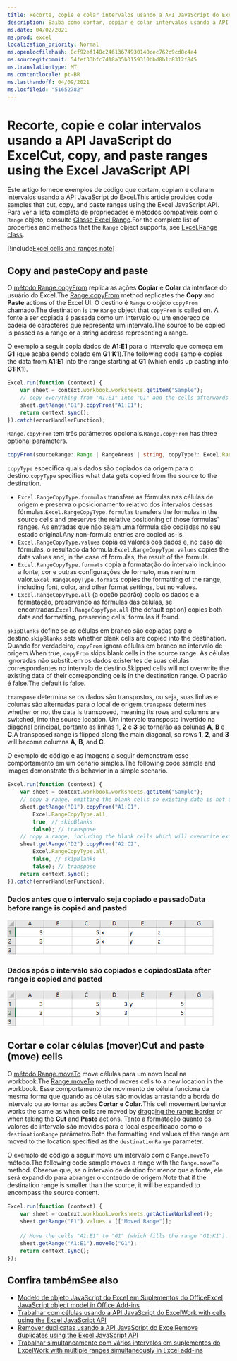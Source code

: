 ```yaml
---
title: Recorte, copie e colar intervalos usando a API JavaScript do Excel
description: Saiba como cortar, copiar e colar intervalos usando a API JavaScript do Excel.
ms.date: 04/02/2021
ms.prod: excel
localization_priority: Normal
ms.openlocfilehash: 8cf92ef148c24613674930140cec762c9cd8c4a4
ms.sourcegitcommit: 54fef33bfc7d18a35b3159310bbd8b1c8312f845
ms.translationtype: MT
ms.contentlocale: pt-BR
ms.lasthandoff: 04/09/2021
ms.locfileid: "51652782"
---
```

# <a name="cut-copy-and-paste-ranges-using-the-excel-javascript-api"></a><span data-ttu-id="b53df-103">Recorte, copie e colar intervalos usando a API JavaScript do Excel</span><span class="sxs-lookup"><span data-stu-id="b53df-103">Cut, copy, and paste ranges using the Excel JavaScript API</span></span>

<span data-ttu-id="b53df-104">Este artigo fornece exemplos de código que cortam, copiam e colaram intervalos usando a API JavaScript do Excel.</span><span class="sxs-lookup"><span data-stu-id="b53df-104">This article provides code samples that cut, copy, and paste ranges using the Excel JavaScript API.</span></span> <span data-ttu-id="b53df-105">Para ver a lista completa de propriedades e métodos compatíveis com o `Range` objeto, consulte [Classe Excel.Range](/javascript/api/excel/excel.range).</span><span class="sxs-lookup"><span data-stu-id="b53df-105">For the complete list of properties and methods that the `Range` object supports, see [Excel.Range class](/javascript/api/excel/excel.range).</span></span>

[!include[Excel cells and ranges note](../includes/note-excel-cells-and-ranges.md)]

## <a name="copy-and-paste"></a><span data-ttu-id="b53df-106">Copy and paste</span><span class="sxs-lookup"><span data-stu-id="b53df-106">Copy and paste</span></span>

<span data-ttu-id="b53df-107">O [método Range.copyFrom](/javascript/api/excel/excel.range#copyfrom-sourcerange--copytype--skipblanks--transpose-) replica as ações **Copiar** e **Colar** da interface do usuário do Excel.</span><span class="sxs-lookup"><span data-stu-id="b53df-107">The [Range.copyFrom](/javascript/api/excel/excel.range#copyfrom-sourcerange--copytype--skipblanks--transpose-) method replicates the **Copy** and **Paste** actions of the Excel UI.</span></span> <span data-ttu-id="b53df-108">O destino é `Range` o objeto `copyFrom` chamado.</span><span class="sxs-lookup"><span data-stu-id="b53df-108">The destination is the `Range` object that `copyFrom` is called on.</span></span> <span data-ttu-id="b53df-109">A fonte a ser copiada é passada como um intervalo ou um endereço de cadeia de caracteres que representa um intervalo.</span><span class="sxs-lookup"><span data-stu-id="b53df-109">The source to be copied is passed as a range or a string address representing a range.</span></span>

<span data-ttu-id="b53df-110">O exemplo a seguir copia dados de **A1:E1** para o intervalo que começa em **G1** (que acaba sendo colado em **G1:K1**).</span><span class="sxs-lookup"><span data-stu-id="b53df-110">The following code sample copies the data from **A1:E1** into the range starting at **G1** (which ends up pasting into **G1:K1**).</span></span>

```js
Excel.run(function (context) {
    var sheet = context.workbook.worksheets.getItem("Sample");
    // copy everything from "A1:E1" into "G1" and the cells afterwards ("G1:K1")
    sheet.getRange("G1").copyFrom("A1:E1");
    return context.sync();
}).catch(errorHandlerFunction);
```

<span data-ttu-id="b53df-111">`Range.copyFrom` tem três parâmetros opcionais.</span><span class="sxs-lookup"><span data-stu-id="b53df-111">`Range.copyFrom` has three optional parameters.</span></span>

```TypeScript
copyFrom(sourceRange: Range | RangeAreas | string, copyType?: Excel.RangeCopyType, skipBlanks?: boolean, transpose?: boolean): void;
```

<span data-ttu-id="b53df-112">`copyType` especifica quais dados são copiados da origem para o destino.</span><span class="sxs-lookup"><span data-stu-id="b53df-112">`copyType` specifies what data gets copied from the source to the destination.</span></span>

- <span data-ttu-id="b53df-113">`Excel.RangeCopyType.formulas` transfere as fórmulas nas células de origem e preserva o posicionamento relativo dos intervalos dessas fórmulas.</span><span class="sxs-lookup"><span data-stu-id="b53df-113">`Excel.RangeCopyType.formulas` transfers the formulas in the source cells and preserves the relative positioning of those formulas' ranges.</span></span> <span data-ttu-id="b53df-114">As entradas que não sejam uma fórmula são copiadas no seu estado original.</span><span class="sxs-lookup"><span data-stu-id="b53df-114">Any non-formula entries are copied as-is.</span></span>
- <span data-ttu-id="b53df-115">`Excel.RangeCopyType.values` copia os valores dos dados e, no caso de fórmulas, o resultado da fórmula.</span><span class="sxs-lookup"><span data-stu-id="b53df-115">`Excel.RangeCopyType.values` copies the data values and, in the case of formulas, the result of the formula.</span></span>
- <span data-ttu-id="b53df-116">`Excel.RangeCopyType.formats` copia a formatação do intervalo incluindo a fonte, cor e outras configurações de formato, mas nenhum valor.</span><span class="sxs-lookup"><span data-stu-id="b53df-116">`Excel.RangeCopyType.formats` copies the formatting of the range, including font, color, and other format settings, but no values.</span></span>
- <span data-ttu-id="b53df-117">`Excel.RangeCopyType.all` (a opção padrão) copia os dados e a formatação, preservando as fórmulas das células, se encontradas.</span><span class="sxs-lookup"><span data-stu-id="b53df-117">`Excel.RangeCopyType.all` (the default option) copies both data and formatting, preserving cells' formulas if found.</span></span>

<span data-ttu-id="b53df-118">`skipBlanks` define se as células em branco são copiadas para o destino.</span><span class="sxs-lookup"><span data-stu-id="b53df-118">`skipBlanks` sets whether blank cells are copied into the destination.</span></span> <span data-ttu-id="b53df-119">Quando for verdadeiro, `copyFrom` ignora células em branco no intervalo de origem.</span><span class="sxs-lookup"><span data-stu-id="b53df-119">When true, `copyFrom` skips blank cells in the source range.</span></span>
<span data-ttu-id="b53df-120">As células ignoradas não substituem os dados existentes de suas células correspondentes no intervalo de destino.</span><span class="sxs-lookup"><span data-stu-id="b53df-120">Skipped cells will not overwrite the existing data of their corresponding cells in the destination range.</span></span> <span data-ttu-id="b53df-121">O padrão é false.</span><span class="sxs-lookup"><span data-stu-id="b53df-121">The default is false.</span></span>

<span data-ttu-id="b53df-122">`transpose` determina se os dados são transpostos, ou seja, suas linhas e colunas são alternadas para o local de origem.</span><span class="sxs-lookup"><span data-stu-id="b53df-122">`transpose` determines whether or not the data is transposed, meaning its rows and columns are switched, into the source location.</span></span>
<span data-ttu-id="b53df-123">Um intervalo transposto invertido na diagonal principal, portanto as linhas **1**, **2** e **3** se tornarão as colunas **A**, **B** e **C**.</span><span class="sxs-lookup"><span data-stu-id="b53df-123">A transposed range is flipped along the main diagonal, so rows **1**, **2**, and **3** will become columns **A**, **B**, and **C**.</span></span>

<span data-ttu-id="b53df-124">O exemplo de código e as imagens a seguir demonstram esse comportamento em um cenário simples.</span><span class="sxs-lookup"><span data-stu-id="b53df-124">The following code sample and images demonstrate this behavior in a simple scenario.</span></span>

```js
Excel.run(function (context) {
    var sheet = context.workbook.worksheets.getItem("Sample");
    // copy a range, omitting the blank cells so existing data is not overwritten in those cells
    sheet.getRange("D1").copyFrom("A1:C1",
        Excel.RangeCopyType.all,
        true, // skipBlanks
        false); // transpose
    // copy a range, including the blank cells which will overwrite existing data in the target cells
    sheet.getRange("D2").copyFrom("A2:C2",
        Excel.RangeCopyType.all,
        false, // skipBlanks
        false); // transpose
    return context.sync();
}).catch(errorHandlerFunction);
```

### <a name="data-before-range-is-copied-and-pasted"></a><span data-ttu-id="b53df-125">Dados antes que o intervalo seja copiado e passado</span><span class="sxs-lookup"><span data-stu-id="b53df-125">Data before range is copied and pasted</span></span>

![Dados no Excel antes que o método de cópia do intervalo tenha sido executado](../images/excel-range-copyfrom-skipblanks-before.png)

### <a name="data-after-range-is-copied-and-pasted"></a><span data-ttu-id="b53df-127">Dados após o intervalo são copiados e copiados</span><span class="sxs-lookup"><span data-stu-id="b53df-127">Data after range is copied and pasted</span></span>

![Dados no Excel após o método de cópia do intervalo ter sido executado](../images/excel-range-copyfrom-skipblanks-after.png)

## <a name="cut-and-paste-move-cells"></a><span data-ttu-id="b53df-129">Cortar e colar células (mover)</span><span class="sxs-lookup"><span data-stu-id="b53df-129">Cut and paste (move) cells</span></span>

<span data-ttu-id="b53df-130">O [método Range.moveTo](/javascript/api/excel/excel.range#moveto-destinationrange-) move células para um novo local na workbook.</span><span class="sxs-lookup"><span data-stu-id="b53df-130">The [Range.moveTo](/javascript/api/excel/excel.range#moveto-destinationrange-) method moves cells to a new location in the workbook.</span></span> <span data-ttu-id="b53df-131">Esse comportamento de movimento de célula funciona [](https://support.office.com/article/Move-or-copy-cells-and-cell-contents-803d65eb-6a3e-4534-8c6f-ff12d1c4139e) da mesma forma que quando as células são movidas arrastando a borda do intervalo ou ao tomar as ações **Cortar** **e Colar.**</span><span class="sxs-lookup"><span data-stu-id="b53df-131">This cell movement behavior works the same as when cells are moved by [dragging the range border](https://support.office.com/article/Move-or-copy-cells-and-cell-contents-803d65eb-6a3e-4534-8c6f-ff12d1c4139e) or when taking the **Cut** and **Paste** actions.</span></span> <span data-ttu-id="b53df-132">Tanto a formatação quanto os valores do intervalo são movidos para o local especificado como o `destinationRange` parâmetro.</span><span class="sxs-lookup"><span data-stu-id="b53df-132">Both the formatting and values of the range are moved to the location specified as the `destinationRange` parameter.</span></span>

<span data-ttu-id="b53df-133">O exemplo de código a seguir move um intervalo com o `Range.moveTo` método.</span><span class="sxs-lookup"><span data-stu-id="b53df-133">The following code sample moves a range with the `Range.moveTo` method.</span></span> <span data-ttu-id="b53df-134">Observe que, se o intervalo de destino for menor que a fonte, ele será expandido para abranger o conteúdo de origem.</span><span class="sxs-lookup"><span data-stu-id="b53df-134">Note that if the destination range is smaller than the source, it will be expanded to encompass the source content.</span></span>

```js
Excel.run(function (context) {
    var sheet = context.workbook.worksheets.getActiveWorksheet();
    sheet.getRange("F1").values = [["Moved Range"]];

    // Move the cells "A1:E1" to "G1" (which fills the range "G1:K1").
    sheet.getRange("A1:E1").moveTo("G1");
    return context.sync();
});
```

## <a name="see-also"></a><span data-ttu-id="b53df-135">Confira também</span><span class="sxs-lookup"><span data-stu-id="b53df-135">See also</span></span>

- [<span data-ttu-id="b53df-136">Modelo de objeto JavaScript do Excel em Suplementos do Office</span><span class="sxs-lookup"><span data-stu-id="b53df-136">Excel JavaScript object model in Office Add-ins</span></span>](excel-add-ins-core-concepts.md)
- [<span data-ttu-id="b53df-137">Trabalhar com células usando a API JavaScript do Excel</span><span class="sxs-lookup"><span data-stu-id="b53df-137">Work with cells using the Excel JavaScript API</span></span>](excel-add-ins-cells.md)
- [<span data-ttu-id="b53df-138">Remover duplicatas usando a API JavaScript do Excel</span><span class="sxs-lookup"><span data-stu-id="b53df-138">Remove duplicates using the Excel JavaScript API</span></span>](excel-add-ins-ranges-remove-duplicates.md)
- [<span data-ttu-id="b53df-139">Trabalhar simultaneamente com vários intervalos em suplementos do Excel</span><span class="sxs-lookup"><span data-stu-id="b53df-139">Work with multiple ranges simultaneously in Excel add-ins</span></span>](excel-add-ins-multiple-ranges.md)
